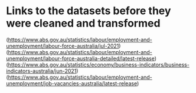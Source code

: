 # Links to the datasets before they were cleaned and transformed

(https://www.abs.gov.au/statistics/labour/employment-and-unemployment/labour-force-australia/jul-2021)
(https://www.abs.gov.au/statistics/labour/employment-and-unemployment/labour-force-australia-detailed/latest-release)
(https://www.abs.gov.au/statistics/economy/business-indicators/business-indicators-australia/jun-2021)
(https://www.abs.gov.au/statistics/labour/employment-and-unemployment/job-vacancies-australia/latest-release)
